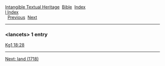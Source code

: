 [Intangible Textual Heritage](../../index)  [Bible](../index) 
[Index](index)   
[l Index](_l_)  
  [Previous](c06605)  [Next](c06607) 

------------------------------------------------------------------------

### &lt;lancets&gt; 1 entry

[Kg1 18:28](../kjv/kg1018.htm#028)  

------------------------------------------------------------------------

[Next: land (1718)](c06607)
